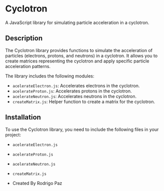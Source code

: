 # Cyclotron

A JavaScript library for simulating particle acceleration in a cyclotron.

## Description

The Cyclotron library provides functions to simulate the acceleration of particles (electrons, protons, and neutrons) in a cyclotron. It allows you to create matrices representing the cyclotron and apply specific particle acceleration patterns.

The library includes the following modules:
- `acelerateElectron.js`: Accelerates electrons in the cyclotron.
- `acelerateProton.js`: Accelerates protons in the cyclotron.
- `acelerateNeutron.js`: Accelerates neutrons in the cyclotron.
- `createMatrix.js`: Helper function to create a matrix for the cyclotron.

## Installation

To use the Cyclotron library, you need to include the following files in your project:

- `acelerateElectron.js`
- `acelerateProton.js`
- `acelerateNeutron.js`
- `createMatrix.js`

- Created By Rodrigo Paz
